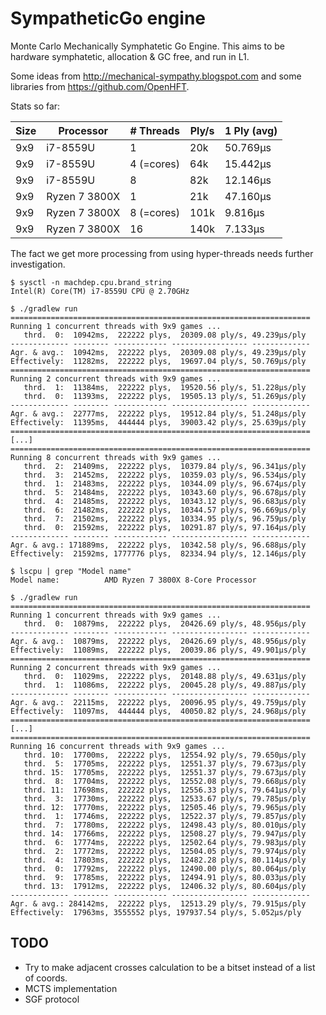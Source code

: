 # SympatheticGo engine

Monte Carlo Mechanically Symphatetic Go Engine.
This aims to be hardware symphatetic, allocation & GC free, and run in L1.

Some ideas from http://mechanical-sympathy.blogspot.com and some libraries from https://github.com/OpenHFT.

Stats so far:

| Size| Processor     | # Threads  | Ply/s | 1 Ply (avg)   |
|-----|---------------|------------|-------|---------------|
| 9x9 | i7-8559U      | 1          | 20k   | 50.769μs      |
| 9x9 | i7-8559U      | 4 (=cores) | 64k   | 15.442μs      |
| 9x9 | i7-8559U      | 8          | 82k   | 12.146μs      |
| 9x9 | Ryzen 7 3800X | 1          | 21k   | 47.160μs      |  
| 9x9 | Ryzen 7 3800X | 8 (=cores) | 101k  | 9.816μs       |               
| 9x9 | Ryzen 7 3800X | 16         | 140k  | 7.133μs       |

The fact we get more processing from using hyper-threads needs further investigation.

```
$ sysctl -n machdep.cpu.brand_string
Intel(R) Core(TM) i7-8559U CPU @ 2.70GHz

$ ./gradlew run
===================================================================
Running 1 concurrent threads with 9x9 games ...
   thrd.  0:  10942ms,  222222 plys,  20309.08 ply/s, 49.239μs/ply
------------- -------- ------------ ----------------- -------------
Agr. & avg.:  10942ms,  222222 plys,  20309.08 ply/s, 49.239μs/ply
Effectively:  11282ms,  222222 plys,  19697.04 ply/s, 50.769μs/ply
===================================================================
Running 2 concurrent threads with 9x9 games ...
   thrd.  1:  11384ms,  222222 plys,  19520.56 ply/s, 51.228μs/ply
   thrd.  0:  11393ms,  222222 plys,  19505.13 ply/s, 51.269μs/ply
------------- -------- ------------ ----------------- -------------
Agr. & avg.:  22777ms,  222222 plys,  19512.84 ply/s, 51.248μs/ply
Effectively:  11395ms,  444444 plys,  39003.42 ply/s, 25.639μs/ply
===================================================================
[...]
===================================================================
Running 8 concurrent threads with 9x9 games ...
   thrd.  2:  21409ms,  222222 plys,  10379.84 ply/s, 96.341μs/ply
   thrd.  3:  21452ms,  222222 plys,  10359.03 ply/s, 96.534μs/ply
   thrd.  1:  21483ms,  222222 plys,  10344.09 ply/s, 96.674μs/ply
   thrd.  5:  21484ms,  222222 plys,  10343.60 ply/s, 96.678μs/ply
   thrd.  4:  21485ms,  222222 plys,  10343.12 ply/s, 96.683μs/ply
   thrd.  6:  21482ms,  222222 plys,  10344.57 ply/s, 96.669μs/ply
   thrd.  7:  21502ms,  222222 plys,  10334.95 ply/s, 96.759μs/ply
   thrd.  0:  21592ms,  222222 plys,  10291.87 ply/s, 97.164μs/ply
------------- -------- ------------ ----------------- -------------
Agr. & avg.: 171889ms,  222222 plys,  10342.58 ply/s, 96.688μs/ply
Effectively:  21592ms, 1777776 plys,  82334.94 ply/s, 12.146μs/ply
```

```
$ lscpu | grep "Model name"
Model name:          AMD Ryzen 7 3800X 8-Core Processor

$ ./gradlew run
===================================================================
Running 1 concurrent threads with 9x9 games ...
   thrd.  0:  10879ms,  222222 plys,  20426.69 ply/s, 48.956μs/ply
------------- -------- ------------ ----------------- -------------
Agr. & avg.:  10879ms,  222222 plys,  20426.69 ply/s, 48.956μs/ply
Effectively:  11089ms,  222222 plys,  20039.86 ply/s, 49.901μs/ply
===================================================================
Running 2 concurrent threads with 9x9 games ...
   thrd.  0:  11029ms,  222222 plys,  20148.88 ply/s, 49.631μs/ply
   thrd.  1:  11086ms,  222222 plys,  20045.28 ply/s, 49.887μs/ply
------------- -------- ------------ ----------------- -------------
Agr. & avg.:  22115ms,  222222 plys,  20096.95 ply/s, 49.759μs/ply
Effectively:  11097ms,  444444 plys,  40050.82 ply/s, 24.968μs/ply
===================================================================
[...]
===================================================================
Running 16 concurrent threads with 9x9 games ...
   thrd. 10:  17700ms,  222222 plys,  12554.92 ply/s, 79.650μs/ply
   thrd.  5:  17705ms,  222222 plys,  12551.37 ply/s, 79.673μs/ply
   thrd. 15:  17705ms,  222222 plys,  12551.37 ply/s, 79.673μs/ply
   thrd.  8:  17704ms,  222222 plys,  12552.08 ply/s, 79.668μs/ply
   thrd. 11:  17698ms,  222222 plys,  12556.33 ply/s, 79.641μs/ply
   thrd.  3:  17730ms,  222222 plys,  12533.67 ply/s, 79.785μs/ply
   thrd. 12:  17770ms,  222222 plys,  12505.46 ply/s, 79.965μs/ply
   thrd.  1:  17746ms,  222222 plys,  12522.37 ply/s, 79.857μs/ply
   thrd.  7:  17780ms,  222222 plys,  12498.43 ply/s, 80.010μs/ply
   thrd. 14:  17766ms,  222222 plys,  12508.27 ply/s, 79.947μs/ply
   thrd.  6:  17774ms,  222222 plys,  12502.64 ply/s, 79.983μs/ply
   thrd.  2:  17772ms,  222222 plys,  12504.05 ply/s, 79.974μs/ply
   thrd.  4:  17803ms,  222222 plys,  12482.28 ply/s, 80.114μs/ply
   thrd.  0:  17792ms,  222222 plys,  12490.00 ply/s, 80.064μs/ply
   thrd.  9:  17785ms,  222222 plys,  12494.91 ply/s, 80.033μs/ply
   thrd. 13:  17912ms,  222222 plys,  12406.32 ply/s, 80.604μs/ply
------------- -------- ------------ ----------------- -------------
Agr. & avg.: 284142ms,  222222 plys,  12513.29 ply/s, 79.915μs/ply
Effectively:  17963ms, 3555552 plys, 197937.54 ply/s, 5.052μs/ply

```

## TODO
- Try to make adjacent crosses calculation to be a bitset instead of a list of coords.
- MCTS implementation
- SGF protocol

